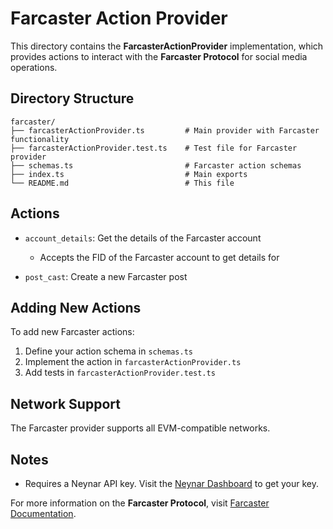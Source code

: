 # Farcaster Action Provider

This directory contains the **FarcasterActionProvider** implementation, which provides actions to interact with the **Farcaster Protocol** for social media operations.

## Directory Structure

```
farcaster/
├── farcasterActionProvider.ts         # Main provider with Farcaster functionality
├── farcasterActionProvider.test.ts    # Test file for Farcaster provider
├── schemas.ts                         # Farcaster action schemas
├── index.ts                           # Main exports
└── README.md                          # This file
```

## Actions

- `account_details`: Get the details of the Farcaster account

  - Accepts the FID of the Farcaster account to get details for

- `post_cast`: Create a new Farcaster post

## Adding New Actions

To add new Farcaster actions:

1. Define your action schema in `schemas.ts`
2. Implement the action in `farcasterActionProvider.ts`
3. Add tests in `farcasterActionProvider.test.ts`

## Network Support

The Farcaster provider supports all EVM-compatible networks.

## Notes

- Requires a Neynar API key. Visit the [Neynar Dashboard](https://dev.neynar.com/) to get your key.

For more information on the **Farcaster Protocol**, visit [Farcaster Documentation](https://docs.farcaster.xyz/).
